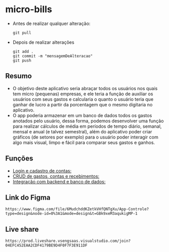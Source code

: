 # micro-bills

- Antes de realizar qualquer alteração:

  ```shell
  git pull
  ```

- Depois de realizar alterações
  ```shell
  git add .
  git commit -m "mensagemDeAlteracao"
  git push
  ```

## Resumo

- O objetivo deste aplicativo seria abraçar todos os usuários nos quais tem micro (pequenas) empresas, e ele teria a função de auxiliar os usuários com seus gastos e calcularia o quanto o usuário teria que ganhar de lucro a partir da porcentagem que o mesmo digitaria no aplicativo.
- O app poderia armazenar em um banco de dados todos os gastos anotados pelo usuário, dessa forma, podemos desenvolver uma função para realizar cálculos de média em períodos de tempo diário, semanal, mensal e anual (e talvez semestral), além do aplicativo poder criar gráficos (de setores por exemplo) para o usuário poder interagir com algo mais visual, limpo e fácil para comparar seus gastos e ganhos.

## Funções

- <u>Login e cadastro de contas: </u>
- <u>CRUD de gastos, contas e recebimentos: </u>
- <u>Integração com backend e banco de dados: </u>

## Link do Figma

```
https://www.figma.com/file/6MudchddKZetkVHfQNTgXu/App-Controle?type=design&node-id=0%3A1&mode=design&t=GBk9xeM3aqukigMP-1
```

## Live share

```
https://prod.liveshare.vsengsaas.visualstudio.com/join?04EFC452EAA2CDF4179BE9D4F0F7F3E911DF
```
